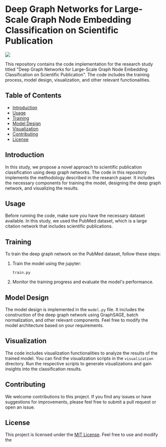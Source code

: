 # Deep Graph Networks for Large-Scale Graph Node Embedding Classification on Scientific Publication

![](https://github.com/JNAIC/Deep-Graph-NN/blob/main/Visualization_of_PubMed.gif)

This repository contains the code implementation for the research study titled "Deep Graph Networks for Large-Scale Graph Node Embedding Classification on Scientific Publication". The code includes the training process, model design, visualization, and other relevant functionalities.

## Table of Contents
- [Introduction](#introduction)
- [Usage](#usage)
- [Training](#training)
- [Model Design](#model-design)
- [Visualization](#visualization)
- [Contributing](#contributing)
- [License](#license)

## Introduction
In this study, we propose a novel approach to scientific publication classification using deep graph networks. The code in this repository implements the methodology described in the research paper. It includes the necessary components for training the model, designing the deep graph network, and visualizing the results.



## Usage
Before running the code, make sure you have the necessary dataset available. In this study, we used the PubMed dataset, which is a large citation network that includes scientific publications.

## Training
To train the deep graph network on the PubMed dataset, follow these steps:


1. Train the model using the jupyter:
   ```
   train.py
   ```

2. Monitor the training progress and evaluate the model's performance.

## Model Design
The model design is implemented in the `model.py` file. It includes the construction of the deep graph network using GraphSAGE, batch normalization, and other relevant components. Feel free to modify the model architecture based on your requirements.

## Visualization
The code includes visualization functionalities to analyze the results of the trained model. You can find the visualization scripts in the `visualization` directory. Run the respective scripts to generate visualizations and gain insights into the classification results.

## Contributing
We welcome contributions to this project. If you find any issues or have suggestions for improvements, please feel free to submit a pull request or open an issue.

## License
This project is licensed under the [MIT License](LICENSE). Feel free to use and modify the
